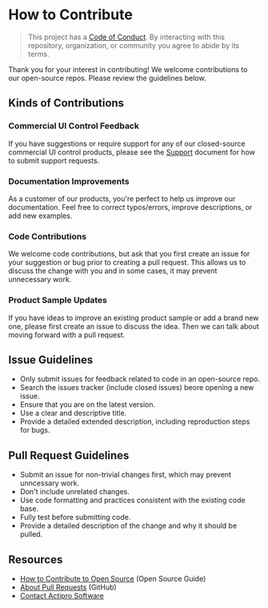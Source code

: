 # How to Contribute

> This project has a [Code of Conduct](Code-of-Conduct.md).
> By interacting with this repository, organization, or community you agree to abide by its terms.

Thank you for your interest in contributing!  We welcome contributions to our open-source repos.  Please review the guidelines below.

## Kinds of Contributions

### Commercial UI Control Feedback

If you have suggestions or require support for any of our closed-source commercial UI control products, please see the [Support](Support.md) document for how to submit support requests.

### Documentation Improvements

As a customer of our products, you're perfect to help us improve our documentation.  Feel free to correct typos/errors, improve descriptions, or add new examples.

### Code Contributions

We welcome code contributions, but ask that you first create an issue for your suggestion or bug prior to creating a pull request.  This allows us to discuss the change with you and in some cases, it may prevent unnecessary work.

### Product Sample Updates

If you have ideas to improve an existing product sample or add a brand new one, please first create an issue to discuss the idea.  Then we can talk about moving forward with a pull request.

## Issue Guidelines

- Only submit issues for feedback related to code in an open-source repo.
- Search the issues tracker (include closed issues) beore opening a new issue.
- Ensure that you are on the latest version.
- Use a clear and descriptive title.
- Provide a detailed extended description, including reproduction steps for bugs.

## Pull Request Guidelines

- Submit an issue for non-trivial changes first, which may prevent unncessary work.
- Don't include unrelated changes.
- Use code formatting and practices consistent with the existing code base.
- Fully test before submitting code.
- Provide a detailed description of the change and why it should be pulled.

## Resources

- [How to Contribute to Open Source](https://opensource.guide/how-to-contribute/) (Open Source Guide)
- [About Pull Requests](https://docs.github.com/en/free-pro-team@latest/github/collaborating-with-issues-and-pull-requests/about-pull-requests) (GitHub)
- [Contact Actipro Software](https://www.actiprosoftware.com/company/contact)

